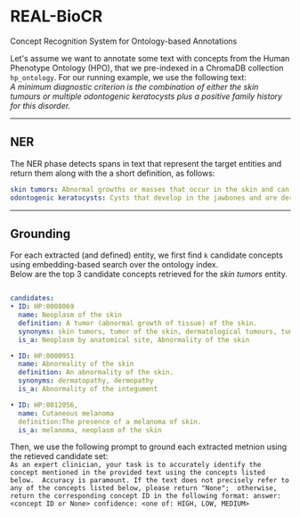 # REAL-BioCR
Concept Recognition System for Ontology-based Annotations

Let's assume we want to annotate some text with concepts from the Human Phenotype Ontology (HPO), that we pre-indexed in a ChromaDB collection `hp_ontology`.
For our running example, we use the following text:\
_A minimum diagnostic criterion is the combination of either the skin tumours or multiple odontogenic keratocysts plus a positive family history for this disorder._
___
## NER
The NER phase detects spans in text that represent the target entities and return them along with the a short definition, as follows:
```yaml
skin tumors: Abnormal growths or masses that occur in the skin and can be benign or malignant
odontogenic keratocysts: Cysts that develop in the jawbones and are derived from the remnants of dental tissue.
```

___
## Grounding 
For each extracted (and defined) entity, we first find `k` candidate concepts using embedding-based search over the ontology index.\
Below are the top 3 candidate concepts retrieved for the _skin tumors_ entity.

```yaml

candidates:
• ID: HP:0008069
  name: Neoplasm of the skin
  definition: A tumor (abnormal growth of tissue) of the skin.
  synonyms: skin tumors, tumor of the skin, dermatological tumours, tumour of the skin
  is_a: Neoplasm by anatomical site, Abnormality of the skin

• ID: HP:0000951
  name: Abnormality of the skin
  definition: An abnormality of the skin.
  synonyms: dermatopathy, dermopathy
  is_a: Abnormality of the integument

• ID: HP:0012056,
  name: Cutaneous melanoma
  definition:The presence of a melanoma of skin.
  is_a: melanoma, neoplasm of the skin
```
Then, we use the following prompt to ground each extracted metnion using the retieved candidate set: \
`As an expert clinician, your task is to accurately identify the concept mentioned in the provided text using the concepts listed below. 
Accuracy is paramount. If the text does not precisely refer to any of the concepts listed below, please return "None"; 
otherwise, return the corresponding concept ID in the following format:
answer: <concept ID or None>
confidence: <one of: HIGH, LOW, MEDIUM>`

